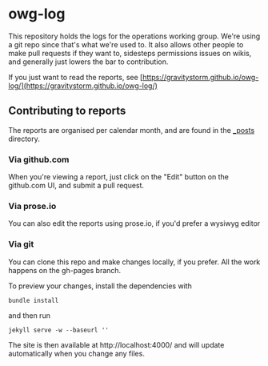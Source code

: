 # owg-log

This repository holds the logs for the operations working group. We're using a git repo since that's what we're used to. It also allows other people to make pull requests if they want to, sidesteps permissions issues on wikis, and generally just lowers the bar to contribution.

If you just want to read the reports, see [https://gravitystorm.github.io/owg-log/](https://gravitystorm.github.io/owg-log/)

## Contributing to reports

The reports are organised per calendar month, and are found in the [_posts](_posts) directory.

### Via github.com

When you're viewing a report, just click on the "Edit" button on the github.com UI, and submit a pull request.

### Via prose.io

You can also edit the reports using prose.io, if you'd prefer a wysiwyg editor

### Via git

You can clone this repo and make changes locally, if you prefer. All the work happens on the gh-pages branch.

To preview your changes, install the dependencies with

```
bundle install
```

and then run

```
jekyll serve -w --baseurl ''
```
The site is then available at http://localhost:4000/ and will update automatically when you change any files.
